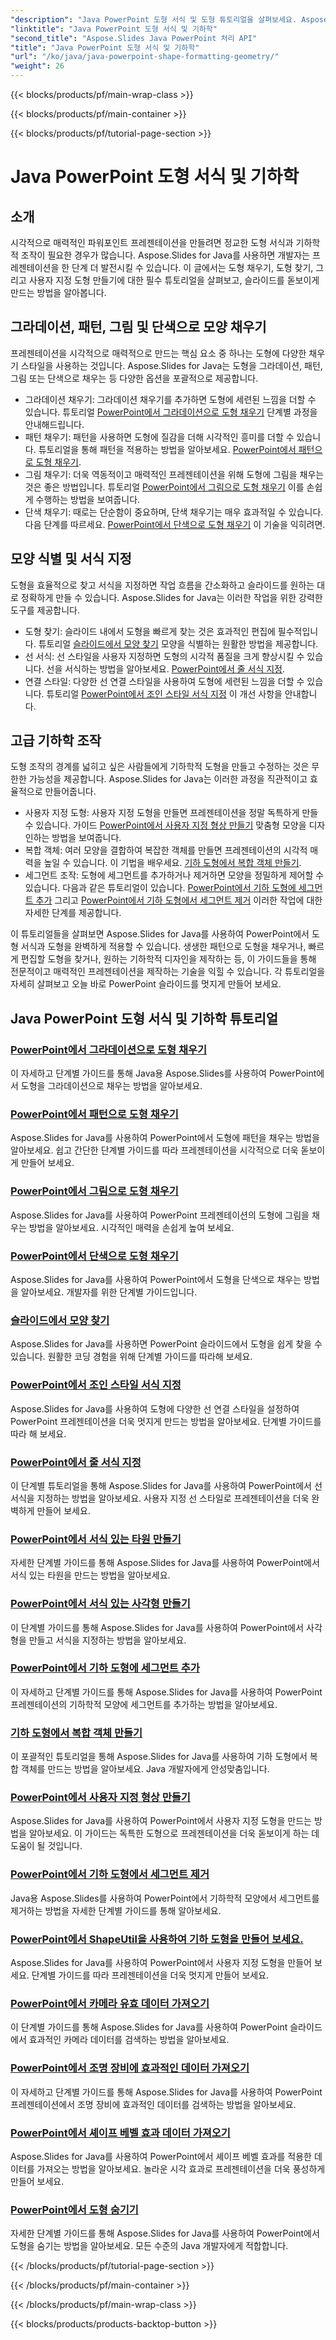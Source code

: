 ```yaml
---
"description": "Java PowerPoint 도형 서식 및 도형 튜토리얼을 살펴보세요. Aspose.Slides for Java를 사용하여 도형을 채우고, 도형을 찾고, 사용자 지정 도형을 만드는 방법을 알아보세요."
"linktitle": "Java PowerPoint 도형 서식 및 기하학"
"second_title": "Aspose.Slides Java PowerPoint 처리 API"
"title": "Java PowerPoint 도형 서식 및 기하학"
"url": "/ko/java/java-powerpoint-shape-formatting-geometry/"
"weight": 26
---
```


{{< blocks/products/pf/main-wrap-class >}}

{{< blocks/products/pf/main-container >}}

{{< blocks/products/pf/tutorial-page-section >}}

# Java PowerPoint 도형 서식 및 기하학

## 소개

시각적으로 매력적인 파워포인트 프레젠테이션을 만들려면 정교한 도형 서식과 기하학적 조작이 필요한 경우가 많습니다. Aspose.Slides for Java를 사용하면 개발자는 프레젠테이션을 한 단계 더 발전시킬 수 있습니다. 이 글에서는 도형 채우기, 도형 찾기, 그리고 사용자 지정 도형 만들기에 대한 필수 튜토리얼을 살펴보고, 슬라이드를 돋보이게 만드는 방법을 알아봅니다.

## 그라데이션, 패턴, 그림 및 단색으로 모양 채우기

프레젠테이션을 시각적으로 매력적으로 만드는 핵심 요소 중 하나는 도형에 다양한 채우기 스타일을 사용하는 것입니다. Aspose.Slides for Java는 도형을 그라데이션, 패턴, 그림 또는 단색으로 채우는 등 다양한 옵션을 포괄적으로 제공합니다. 

- 그라데이션 채우기: 그라데이션 채우기를 추가하면 도형에 세련된 느낌을 더할 수 있습니다. 튜토리얼 [PowerPoint에서 그라데이션으로 도형 채우기](./fill-shapes-gradient-powerpoint/) 단계별 과정을 안내해드립니다.
- 패턴 채우기: 패턴을 사용하면 도형에 질감을 더해 시각적인 흥미를 더할 수 있습니다. 튜토리얼을 통해 패턴을 적용하는 방법을 알아보세요. [PowerPoint에서 패턴으로 도형 채우기](./fill-shapes-pattern-powerpoint/).
- 그림 채우기: 더욱 역동적이고 매력적인 프레젠테이션을 위해 도형에 그림을 채우는 것은 좋은 방법입니다. 튜토리얼 [PowerPoint에서 그림으로 도형 채우기](./fill-shapes-picture-powerpoint/) 이를 손쉽게 수행하는 방법을 보여줍니다.
- 단색 채우기: 때로는 단순함이 중요하며, 단색 채우기는 매우 효과적일 수 있습니다. 다음 단계를 따르세요. [PowerPoint에서 단색으로 도형 채우기](./fill-shapes-solid-color-powerpoint/) 이 기술을 익히려면.

## 모양 식별 및 서식 지정

도형을 효율적으로 찾고 서식을 지정하면 작업 흐름을 간소화하고 슬라이드를 원하는 대로 정확하게 만들 수 있습니다. Aspose.Slides for Java는 이러한 작업을 위한 강력한 도구를 제공합니다.

- 도형 찾기: 슬라이드 내에서 도형을 빠르게 찾는 것은 효과적인 편집에 필수적입니다. 튜토리얼 [슬라이드에서 모양 찾기](./find-shape-slide-powerpoint/) 모양을 식별하는 원활한 방법을 제공합니다.
- 선 서식: 선 스타일을 사용자 지정하면 도형의 시각적 품질을 크게 향상시킬 수 있습니다. 선을 서식하는 방법을 알아보세요. [PowerPoint에서 줄 서식 지정](./format-lines-powerpoint/).
- 연결 스타일: 다양한 선 연결 스타일을 사용하여 도형에 세련된 느낌을 더할 수 있습니다. 튜토리얼 [PowerPoint에서 조인 스타일 서식 지정](./format-join-styles-powerpoint/) 이 개선 사항을 안내합니다.

## 고급 기하학 조작

도형 조작의 경계를 넓히고 싶은 사람들에게 기하학적 도형을 만들고 수정하는 것은 무한한 가능성을 제공합니다. Aspose.Slides for Java는 이러한 과정을 직관적이고 효율적으로 만들어줍니다.

- 사용자 지정 도형: 사용자 지정 도형을 만들면 프레젠테이션을 정말 독특하게 만들 수 있습니다. 가이드 [PowerPoint에서 사용자 지정 형상 만들기](./create-custom-geometry-powerpoint/) 맞춤형 모양을 디자인하는 방법을 보여줍니다.
- 복합 객체: 여러 모양을 결합하여 복잡한 객체를 만들면 프레젠테이션의 시각적 매력을 높일 수 있습니다. 이 기법을 배우세요. [기하 도형에서 복합 객체 만들기](./create-composite-objects-geometry-shapes-powerpoint/).
- 세그먼트 조작: 도형에 세그먼트를 추가하거나 제거하면 모양을 정밀하게 제어할 수 있습니다. 다음과 같은 튜토리얼이 있습니다. [PowerPoint에서 기하 도형에 세그먼트 추가](./add-segment-geometry-shape-powerpoint/) 그리고 [PowerPoint에서 기하 도형에서 세그먼트 제거](./remove-segment-geometry-shape-powerpoint/) 이러한 작업에 대한 자세한 단계를 제공합니다.

이 튜토리얼들을 살펴보면 Aspose.Slides for Java를 사용하여 PowerPoint에서 도형 서식과 도형을 완벽하게 적용할 수 있습니다. 생생한 패턴으로 도형을 채우거나, 빠르게 편집할 도형을 찾거나, 원하는 기하학적 디자인을 제작하는 등, 이 가이드들을 통해 전문적이고 매력적인 프레젠테이션을 제작하는 기술을 익힐 수 있습니다. 각 튜토리얼을 자세히 살펴보고 오늘 바로 PowerPoint 슬라이드를 멋지게 만들어 보세요.
## Java PowerPoint 도형 서식 및 기하학 튜토리얼
### [PowerPoint에서 그라데이션으로 도형 채우기](./fill-shapes-gradient-powerpoint/)
이 자세하고 단계별 가이드를 통해 Java용 Aspose.Slides를 사용하여 PowerPoint에서 도형을 그라데이션으로 채우는 방법을 알아보세요.
### [PowerPoint에서 패턴으로 도형 채우기](./fill-shapes-pattern-powerpoint/)
Aspose.Slides for Java를 사용하여 PowerPoint에서 도형에 패턴을 채우는 방법을 알아보세요. 쉽고 간단한 단계별 가이드를 따라 프레젠테이션을 시각적으로 더욱 돋보이게 만들어 보세요.
### [PowerPoint에서 그림으로 도형 채우기](./fill-shapes-picture-powerpoint/)
Aspose.Slides for Java를 사용하여 PowerPoint 프레젠테이션의 도형에 그림을 채우는 방법을 알아보세요. 시각적인 매력을 손쉽게 높여 보세요.
### [PowerPoint에서 단색으로 도형 채우기](./fill-shapes-solid-color-powerpoint/)
Aspose.Slides for Java를 사용하여 PowerPoint에서 도형을 단색으로 채우는 방법을 알아보세요. 개발자를 위한 단계별 가이드입니다.
### [슬라이드에서 모양 찾기](./find-shape-slide-powerpoint/)
Aspose.Slides for Java를 사용하면 PowerPoint 슬라이드에서 도형을 쉽게 찾을 수 있습니다. 원활한 코딩 경험을 위해 단계별 가이드를 따라해 보세요.
### [PowerPoint에서 조인 스타일 서식 지정](./format-join-styles-powerpoint/)
Aspose.Slides for Java를 사용하여 도형에 다양한 선 연결 스타일을 설정하여 PowerPoint 프레젠테이션을 더욱 멋지게 만드는 방법을 알아보세요. 단계별 가이드를 따라 해 보세요.
### [PowerPoint에서 줄 서식 지정](./format-lines-powerpoint/)
이 단계별 튜토리얼을 통해 Aspose.Slides for Java를 사용하여 PowerPoint에서 선 서식을 지정하는 방법을 알아보세요. 사용자 지정 선 스타일로 프레젠테이션을 더욱 완벽하게 만들어 보세요.
### [PowerPoint에서 서식 있는 타원 만들기](./create-formatted-ellipse-powerpoint/)
자세한 단계별 가이드를 통해 Aspose.Slides for Java를 사용하여 PowerPoint에서 서식 있는 타원을 만드는 방법을 알아보세요.
### [PowerPoint에서 서식 있는 사각형 만들기](./create-formatted-rectangle-powerpoint/)
이 단계별 가이드를 통해 Aspose.Slides for Java를 사용하여 PowerPoint에서 사각형을 만들고 서식을 지정하는 방법을 알아보세요.
### [PowerPoint에서 기하 도형에 세그먼트 추가](./add-segment-geometry-shape-powerpoint/)
이 자세하고 단계별 가이드를 통해 Aspose.Slides for Java를 사용하여 PowerPoint 프레젠테이션의 기하학적 모양에 세그먼트를 추가하는 방법을 알아보세요.
### [기하 도형에서 복합 객체 만들기](./create-composite-objects-geometry-shapes-powerpoint/)
이 포괄적인 튜토리얼을 통해 Aspose.Slides for Java를 사용하여 기하 도형에서 복합 객체를 만드는 방법을 알아보세요. Java 개발자에게 안성맞춤입니다.
### [PowerPoint에서 사용자 지정 형상 만들기](./create-custom-geometry-powerpoint/)
Aspose.Slides for Java를 사용하여 PowerPoint에서 사용자 지정 도형을 만드는 방법을 알아보세요. 이 가이드는 독특한 도형으로 프레젠테이션을 더욱 돋보이게 하는 데 도움이 될 것입니다.
### [PowerPoint에서 기하 도형에서 세그먼트 제거](./remove-segment-geometry-shape-powerpoint/)
Java용 Aspose.Slides를 사용하여 PowerPoint에서 기하학적 모양에서 세그먼트를 제거하는 방법을 자세한 단계별 가이드를 통해 알아보세요.
### [PowerPoint에서 ShapeUtil을 사용하여 기하 도형을 만들어 보세요.](./use-shapeutil-geometry-shape-powerpoint/)
Aspose.Slides for Java를 사용하여 PowerPoint에서 사용자 지정 도형을 만들어 보세요. 단계별 가이드를 따라 프레젠테이션을 더욱 멋지게 만들어 보세요.
### [PowerPoint에서 카메라 유효 데이터 가져오기](./get-camera-effective-data-powerpoint/)
이 단계별 가이드를 통해 Aspose.Slides for Java를 사용하여 PowerPoint 슬라이드에서 효과적인 카메라 데이터를 검색하는 방법을 알아보세요.
### [PowerPoint에서 조명 장비에 효과적인 데이터 가져오기](./get-light-rig-effective-data-powerpoint/)
이 자세하고 단계별 가이드를 통해 Aspose.Slides for Java를 사용하여 PowerPoint 프레젠테이션에서 조명 장비에 효과적인 데이터를 검색하는 방법을 알아보세요.
### [PowerPoint에서 셰이프 베벨 효과 데이터 가져오기](./get-shape-bevel-effective-data-powerpoint/)
Aspose.Slides for Java를 사용하여 PowerPoint에서 셰이프 베벨 효과를 적용한 데이터를 가져오는 방법을 알아보세요. 놀라운 시각 효과로 프레젠테이션을 더욱 풍성하게 만들어 보세요.
### [PowerPoint에서 도형 숨기기](./hide-shapes-powerpoint/)
자세한 단계별 가이드를 통해 Aspose.Slides for Java를 사용하여 PowerPoint에서 도형을 숨기는 방법을 알아보세요. 모든 수준의 Java 개발자에게 적합합니다.

{{< /blocks/products/pf/tutorial-page-section >}}

{{< /blocks/products/pf/main-container >}}

{{< /blocks/products/pf/main-wrap-class >}}

{{< blocks/products/products-backtop-button >}}